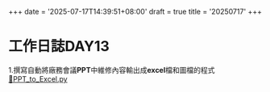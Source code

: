 +++
date = '2025-07-17T14:39:51+08:00'
draft = true
title = '20250717'
+++

# 工作日誌DAY13

<!--more-->

1.撰寫自動將廠務會議**PPT**中維修內容輸出成**excel**檔和圖檔的程式[🔗PPT_to_Excel.py](https://bgb941207.github.io/work-log/post/ppttoexcel/)